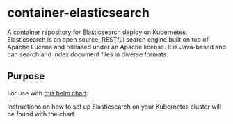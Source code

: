 # container-elasticsearch

A container repository for Elasticsearch deploy on Kubernetes.
Elasticsearch is an open source, RESTful search engine built on top of Apache Lucene and released under an Apache license. It is Java-based and can search and index document files in diverse formats.

## Purpose
For use with [this helm chart](https://github.com/samsung-cnct/chart-elasticsearch/).

Instructions on how to set up Elasticsearch on your Kubernetes cluster will be found with the chart.
